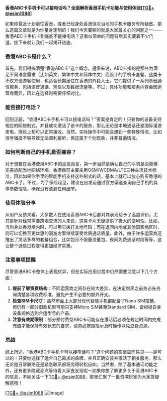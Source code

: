 **香港ABC卡手机卡可以接电话吗？全面解析香港手机卡功能与使用体验[[TG💪+ @esim1088](https://t.me/s/esim1088)]**

如果你最近计划前往香港，或者已经身处香港但对当地的手机卡服务有所疑惑，那么这篇文章就是为你量身定制的！我们今天要聊的就是大家最关心的问题之一——香港ABC卡手机卡到底能不能接电话？这看似简单的问题背后其实藏着不少门道，接下来就让我们一起揭开谜底。

### 香港ABC卡是什么？

首先，我们得搞清楚“香港ABC卡”这个概念。通常来说，ABC卡指的是那些为满足不同语言需求（比如英文、繁体中文和简体中文）而设计的手机卡套餐。这类卡不仅方便游客使用，也适合长期居住在香港的外籍人士。它们提供了一系列基础通信服务，包括语音通话、短信以及数据流量等。不过，具体功能和服务内容会因运营商而异，因此在选择时需要仔细对比。

### 能否接打电话？

回到正题，“香港ABC卡手机卡可以接电话吗？”答案是肯定的！只要你的设备支持相应的网络制式，并且成功激活了该卡的服务，那么无论是本地通话还是国际漫游来电，理论上都可以正常接收。当然，实际操作中可能会遇到一些特殊情况，比如信号强度不够导致无法顺利接听，但这属于个别现象，并非普遍情况。

### 如何判断自己的手机是否兼容？

对于想要在香港使用ABC卡的朋友而言，第一步当然是确认自己的手机是否能够完美适配当地网络环境。香港目前主要采用GSM/WCDMA/LTE三种主流技术标准，因此如果你手里的智能手机支持这些制式的话，基本上就可以放心购买香港的ABC卡了。不过，为了保险起见，建议在出发前通过官方渠道查询自己手机的具体参数信息，确保没有遗漏任何细节。

### 使用体验分享

从用户反馈来看，大多数人在使用香港ABC卡后都对其表现给予了高度评价。尤其是针对经常需要跨境交流的人来说，这类卡片无疑提供了极大的便利性。比如，当你身处香港境内时，可以用它拨打本地号码；而在返回内地或其他国家地区时，则可以切换至更优惠的漫游方案继续享受优质通话质量。此外，由于许多运营商还推出了灵活多样的套餐组合，比如包月不限量流量包、夜间免费通话时段等等，这让整个通信过程变得更加经济实惠。

### 注意事项提醒

尽管香港ABC卡整体上表现优异，但在实际应用过程中仍然需要注意以下几个方面：

1. **提前了解资费结构**：不同运营商之间存在较大差异，在决定购买之前务必先咨询清楚各项收费标准，避免产生不必要的额外开支。
2. **检查SIM卡尺寸**：虽然市面上大部分现代智能手机都配备了Nano SIM插槽，但仍有一部分旧款机型可能只支持Micro SIM甚至Standard SIM，请根据自身设备规格选购合适型号的产品。
3. **注意有效期限制**：部分预付费型ABC卡可能存在激活后必须在规定时间内完成充值才能保持有效状态的要求，请务必按照指示及时操作以免浪费资源。

### 总结

综上所述，“香港ABC卡手机卡可以接电话吗？”这个问题的答案显而易见——是可以的！只要你选择了适合自己需求的品牌，并且正确安装并激活了相关服务，那么无论是日常联络还是紧急联系都将变得轻松自如。当然啦，除了基本通话功能之外，还有更多隐藏亮点等待着大家去发现呢～如果你想了解更多关于香港ABC卡的信息，不妨关注一下[TG💪+ @esim1088](https://t.me/s/esim1088)，那里汇聚了一批资深玩家为大家答疑解惑哦！

[[TG💪+ @esim1088](https://t.me/s/esim1088) ![Image](https://i.postimg.cc/4NQfJmqS/Snipaste-2025-05-13-00-14-12.png)]
